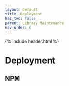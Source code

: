 ```yaml
---
layout: default
title: Deployment
has_toc: false
parent: Library Maintenance
nav_order: 6  
---
```

{% include header.html %}

# Deployment

## NPM
